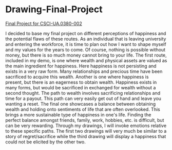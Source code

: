 # Drawing-Final-Project
[Final Project for CSCI-UA.0380-002](http://i6.cims.nyu.edu/~np1310/drawing/project/index.html)

I decided to base my final project on different perceptions of happiness and the potential flaws of these routes. As an individual that is leaving university and entering the workforce, it is time to plan out how I want to shape myself and my values for the years to come. Of course, nothing is possible without money, but there is so much money cannot bring to your life. The first route, included in my demo, is one where wealth and physical assets are valued as the main ingredient for happiness. Here happiness is not persisting and exists in a very raw form. Many relationships and precious time have been sacrificed to acquire this wealth. Another is one where happiness is present, but there is an eagerness to obtain wealth. Happiness exists in many forms, but would be sacrificed in exchanged for wealth without a second thought. The path to wealth involves sacrificing relationships and time for a payout. This path can very easily get out of hand and leave you wanting a reset. The final one showcases a balance between obtaining wealth and holding onto sentiments of life that are often overlooked. This brings a more sustainable type of happiness in one's life. Finding the perfect balance amongst friends, family, work, hobbies, etc. is difficult, but can be very rewarding. 
Through my drawings, I will invoke emotions relative to these specific paths. The first two drawings will very much be similar to a story of regret/sacrifice while the third drawing will display a happiness that could not be elicited by the other two. 
